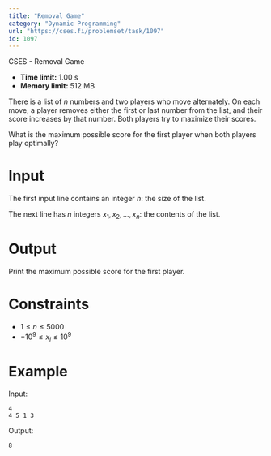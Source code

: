 ```yaml
---
title: "Removal Game"
category: "Dynamic Programming"
url: "https://cses.fi/problemset/task/1097"
id: 1097
---
```


CSES - Removal Game

  * **Time limit:** 1.00 s
  * **Memory limit:** 512 MB

There is a list of $n$ numbers and two players who move alternately. On each
move, a player removes either the first or last number from the list, and
their score increases by that number. Both players try to maximize their
scores.

What is the maximum possible score for the first player when both players play
optimally?

# Input

The first input line contains an integer $n$: the size of the list.

The next line has $n$ integers $x_1,x_2,\ldots,x_n$: the contents of the list.

# Output

Print the maximum possible score for the first player.

# Constraints

  * $1 \le n \le 5000$
  * $-10^9 \le x_i \le 10^9$

# Example

Input:

    
    
    4
    4 5 1 3
    

Output:

    
    
    8
    

